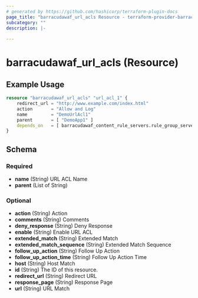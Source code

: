 ```yaml
---
# generated by https://github.com/hashicorp/terraform-plugin-docs
page_title: "barracudawaf_url_acls Resource - terraform-provider-barracudawaf"
subcategory: ""
description: |-
  
---
```


# barracudawaf_url_acls (Resource)



## Example Usage

```terraform
resource "barracudawaf_url_acls" "url_acl_1" {
    redirect_url = "http://www.example.com/index.html"
    action       = "Allow and Log"
    name         = "DemoUrlAcl1"
    parent       = [ "DemoApp1" ]
    depends_on   = [ barracudawaf_content_rule_servers.rule_group_server_1 ]
}
```

<!-- schema generated by tfplugindocs -->
## Schema

### Required

- **name** (String) URL ACL Name
- **parent** (List of String)

### Optional

- **action** (String) Action
- **comments** (String) Comments
- **deny_response** (String) Deny Response
- **enable** (String) Enable URL ACL
- **extended_match** (String) Extended Match
- **extended_match_sequence** (String) Extended Match Sequence
- **follow_up_action** (String) Follow Up Action
- **follow_up_action_time** (String) Follow Up Action Time
- **host** (String) Host Match
- **id** (String) The ID of this resource.
- **redirect_url** (String) Redirect URL
- **response_page** (String) Response Page
- **url** (String) URL Match


